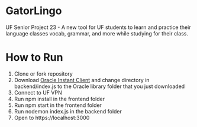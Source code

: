 # GatorLingo
UF Senior Project 23 - A new tool for UF students to learn and practice their language classes vocab, grammar, and more while studying for their class.


# How to Run
1) Clone or fork repository
2) Download [Oracle Instant Client](https://www.oracle.com/database/technologies/instant-client.html) and change directory in backend/index.js to the Oracle library folder that you just downloaded
3) Connect to UF VPN
4) Run npm install in the frontend folder
5) Run npm start in the frontend folder
6) Run nodemon index.js in the backend folder
7) Open to https://localhost:3000

